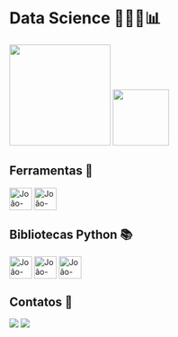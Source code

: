 # Data Science 👨🏻‍💻📊

<div>
  <img height='180cm' src='https://github-readme-stats.vercel.app/api?username=joaolucas&theme=dark&show_icons=true'>
  <img height='100cm' src='https://github-readme-stats.vercel.app/api/top-langs/?username=joaolucasparada&theme=dark&hide_progress=true'>
</div>

## Ferramentas 🧰

<div style="display: inline_block">
  <img align='center' alt='João-SQL' hight='30' width='40' src="https://cdn.jsdelivr.net/gh/devicons/devicon@latest/icons/microsoftsqlserver/microsoftsqlserver-original.svg">
  <img align='center' alt='João-Python' hight='30' width='40' src="https://cdn.jsdelivr.net/gh/devicons/devicon@latest/icons/python/python-original.svg">
  
</div>

## Bibliotecas Python 📚

<div style="display: inline_block">
  <img align='center' alt='João-Pandas' hight='30' width='40' src="https://cdn.jsdelivr.net/gh/devicons/devicon@latest/icons/pandas/pandas-original-wordmark.svg">
  <img align='center' alt='João-Plotly' hight='30' width='40' src="https://cdn.jsdelivr.net/gh/devicons/devicon@latest/icons/plotly/plotly-original-wordmark.svg">
  <img align='center' alt='João-Streamlit' hight='30' width='40' src="https://cdn.jsdelivr.net/gh/devicons/devicon@latest/icons/streamlit/streamlit-plain-wordmark.svg">
  
</div>

## Contatos 📱
<div>
  <a href= "https://www.linkedin.com/in/joaolucasparada/"><img src="https://img.shields.io/badge/LinkedIn-0077B5?style=for-the-badge&logo=linkedin&logoColor=white"></a>
  <a href= "mailto:jlpsparada@gmail.com"><img src="https://img.shields.io/badge/Gmail-D14836?style=for-the-badge&logo=gmail&logoColor=white"></a>
</div>
